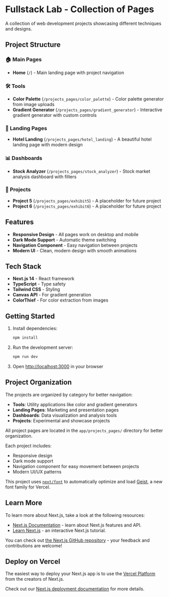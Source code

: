 # Fullstack Lab - Collection of Pages

A collection of web development projects showcasing different techniques and designs.

## Project Structure

### 🏠 Main Pages
- **Home** (`/`) - Main landing page with project navigation

### 🛠️ Tools
- **Color Palette** (`/projects_pages/color_palette`) - Color palette generator from image uploads
- **Gradient Generator** (`/projects_pages/gradient_generator`) - Interactive gradient generator with custom controls

### 🏨 Landing Pages
- **Hotel Landing** (`/projects_pages/hotel_landing`) - A beautiful hotel landing page with modern design

### 📊 Dashboards
- **Stock Analyzer** (`/projects_pages/stock_analyzer`) - Stock market analysis dashboard with filters

### 🚀 Projects
- **Project 5** (`/projects_pages/exhibit5`) - A placeholder for future project
- **Project 6** (`/projects_pages/exhibit6`) - A placeholder for future project

## Features

- **Responsive Design** - All pages work on desktop and mobile
- **Dark Mode Support** - Automatic theme switching
- **Navigation Component** - Easy navigation between projects
- **Modern UI** - Clean, modern design with smooth animations

## Tech Stack

- **Next.js 14** - React framework
- **TypeScript** - Type safety
- **Tailwind CSS** - Styling
- **Canvas API** - For gradient generation
- **ColorThief** - For color extraction from images

## Getting Started

1. Install dependencies:
   ```bash
   npm install
   ```

2. Run the development server:
   ```bash
   npm run dev
   ```

3. Open [http://localhost:3000](http://localhost:3000) in your browser

## Project Organization

The projects are organized by category for better navigation:

- **Tools**: Utility applications like color and gradient generators
- **Landing Pages**: Marketing and presentation pages
- **Dashboards**: Data visualization and analysis tools
- **Projects**: Experimental and showcase projects

All project pages are located in the `app/projects_pages/` directory for better organization.

Each project includes:
- Responsive design
- Dark mode support
- Navigation component for easy movement between projects
- Modern UI/UX patterns

This project uses [`next/font`](https://nextjs.org/docs/app/building-your-application/optimizing/fonts) to automatically optimize and load [Geist](https://vercel.com/font), a new font family for Vercel.

## Learn More

To learn more about Next.js, take a look at the following resources:

- [Next.js Documentation](https://nextjs.org/docs) - learn about Next.js features and API.
- [Learn Next.js](https://nextjs.org/learn) - an interactive Next.js tutorial.

You can check out [the Next.js GitHub repository](https://github.com/vercel/next.js) - your feedback and contributions are welcome!

## Deploy on Vercel

The easiest way to deploy your Next.js app is to use the [Vercel Platform](https://vercel.com/new?utm_medium=default-template&filter=next.js&utm_source=create-next-app&utm_campaign=create-next-app-readme) from the creators of Next.js.

Check out our [Next.js deployment documentation](https://nextjs.org/docs/app/building-your-application/deploying) for more details.
